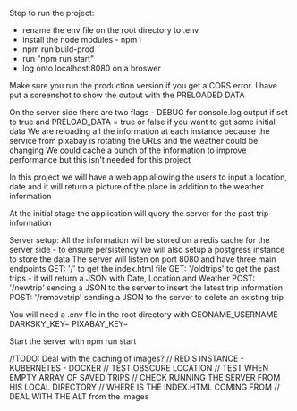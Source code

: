 Step to run the project:
 - rename the env file on the root directory to .env
 - install the node modules - npm i 
 - npm run build-prod
 - run "npm run start"
 - log onto localhost:8080 on a broswer

Make sure you run the production version if you get a CORS error. I have put a screenshot to show the output with the PRELOADED DATA

On the server side there are two flags - DEBUG for console.log output if set to true and PRELOAD_DATA = true or false if you want to get some initial data
We are reloading all the information at each instance because the service from pixabay is rotating the URLs and the weather could be changing
We could cache a bunch of the information to improve performance but this isn't needed for this project

In this project we will have a web app allowing the users to input a location, date and it will return a picture of the place in addition to the weather information

At the initial stage the application will query the server for the past trip information


Server setup:
All the information will be stored on a redis cache for the server side - to ensure persistency we will also setup a postgress instance to store the data
The server will listen on port 8080 and have three main endpoints
GET: '/' to get the index.html file
GET: '/oldtrips' to get the past trips - it will return a JSON with Date, Location and Weather
POST: '/newtrip' sending a JSON to the server to insert the latest trip information
POST: '/removetrip' sending a JSON to the server to delete an existing trip

You will need a .env file in the root directory with 
GEONAME_USERNAME
DARKSKY_KEY=
PIXABAY_KEY=

Start the server with npm run start

//TODO: Deal with the caching of images?
// REDIS INSTANCE - KUBERNETES - DOCKER
// TEST OBSCURE LOCATION
// TEST WHEN EMPTY ARRAY OF SAVED TRIPS
// CHECK RUNNING THE SERVER FROM HIS LOCAL DIRECTORY 
// WHERE IS THE INDEX.HTML COMING FROM
// DEAL WITH THE ALT from the images